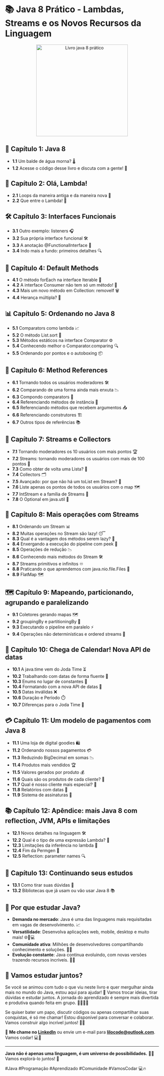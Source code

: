 # 📚  Java 8 Prático - Lambdas, Streams e os Novos Recursos da Linguagem


<p align="center">
    <img src="https://m.media-amazon.com/images/I/71GaEfdJY1L._SL1500_.jpg" width="300" alt="Livro java 8 prático" />
  </a>
</p>



## 🚀 **Capítulo 1: Java 8**
- **1.1** Um balde de água morna? 🌡️
- **1.2** Acesse o código desse livro e discuta com a gente! 💬

## 🎯 **Capítulo 2: Olá, Lambda!**
- **2.1** Loops da maneira antiga e da maneira nova 🔄
- **2.2** Que entre o Lambda! 🎉

## 🛠️ **Capítulo 3: Interfaces Funcionais**
- **3.1** Outro exemplo: listeners 🎧
- **3.2** Sua própria interface funcional 🛠️
- **3.3** A anotação @FunctionalInterface 📝
- **3.4** Indo mais a fundo: primeiros detalhes 🔍

## 🔄 **Capítulo 4: Default Methods**
- **4.1** O método forEach na interface Iterable 🔄
- **4.2** A interface Consumer não tem só um método! 🛒
- **4.3** Mais um novo método em Collection: removeIf 🗑️
- **4.4** Herança múltipla? 🧬

## 📊 **Capítulo 5: Ordenando no Java 8**
- **5.1** Comparators como lambda 📈
- **5.2** O método List.sort 📝
- **5.3** Métodos estáticos na interface Comparator ⚙️
- **5.4** Conhecendo melhor o Comparator.comparing 🔍
- **5.5** Ordenando por pontos e o autoboxing 📦

## 📌 **Capítulo 6: Method References**
- **6.1** Tornando todos os usuários moderadores 🛠️
- **6.2** Comparando de uma forma ainda mais enxuta 📉
- **6.3** Compondo comparators 🧩
- **6.4** Referenciando métodos de instância 📎
- **6.5** Referenciando métodos que recebem argumentos 📤
- **6.6** Referenciando construtores 🏗️
- **6.7** Outros tipos de referências 📚

## 🌊 **Capítulo 7: Streams e Collectors**
- **7.1** Tornando moderadores os 10 usuários com mais pontos 🏆
- **7.2** Streams: tornando moderadores os usuários com mais de 100 pontos 💯
- **7.3** Como obter de volta uma Lista? 📜
- **7.4** Collectors 🗂️
- **7.5** Avançado: por que não há um toList em Stream? 🤔
- **7.6** Liste apenas os pontos de todos os usuários com o map 🗺️
- **7.7** IntStream e a família de Streams 🌊
- **7.8** O Optional em java.util 🎁

## 🔄 **Capítulo 8: Mais operações com Streams**
- **8.1** Ordenando um Stream 📊
- **8.2** Muitas operações no Stream são lazy! 😴
- **8.3** Qual é a vantagem dos métodos serem lazy? 🤔
- **8.4** Enxergando a execução do pipeline com peek 👀
- **8.5** Operações de redução 📉
- **8.6** Conhecendo mais métodos do Stream 🛠️
- **8.7** Streams primitivos e infinitos ♾️
- **8.8** Praticando o que aprendemos com java.nio.file.Files 📂
- **8.9** FlatMap 🗺️

## 🗺️ **Capítulo 9: Mapeando, particionando, agrupando e paralelizando**
- **9.1** Coletores gerando mapas 🗺️
- **9.2** groupingBy e partitioningBy 🧩
- **9.3** Executando o pipeline em paralelo ⚡
- **9.4** Operações não determinísticas e ordered streams 🔄

## 📅 **Capítulo 10: Chega de Calendar! Nova API de datas**
- **10.1** A java.time vem do Joda Time ⏳
- **10.2** Trabalhando com datas de forma fluente 📅
- **10.3** Enums no lugar de constantes 🎲
- **10.4** Formatando com a nova API de datas 📝
- **10.5** Datas inválidas ❌
- **10.6** Duração e Período ⏱️
- **10.7** Diferenças para o Joda Time 🔄

## 💳 **Capítulo 11: Um modelo de pagamentos com Java 8**
- **11.1** Uma loja de digital goodies 🛍️
- **11.2** Ordenando nossos pagamentos 💳
- **11.3** Reduzindo BigDecimal em somas 📉
- **11.4** Produtos mais vendidos 🏆
- **11.5** Valores gerados por produto 💰
- **11.6** Quais são os produtos de cada cliente? 🛒
- **11.7** Qual é nosso cliente mais especial? 🏅
- **11.8** Relatórios com datas 📅
- **11.9** Sistema de assinaturas 📝

## 📚 **Capítulo 12: Apêndice: mais Java 8 com reflection, JVM, APIs e limitações**
- **12.1** Novos detalhes na linguagem 🛠️
- **12.2** Qual é o tipo de uma expressão Lambda? 🤔
- **12.3** Limitações da inferência no lambda 🚧
- **12.4** Fim da Permgen 🚫
- **12.5** Reflection: parameter names 🔍

## 🚀 **Capítulo 13: Continuando seus estudos**
- **13.1** Como tirar suas dúvidas 🤔
- **13.2** Bibliotecas que já usam ou vão usar Java 8 📚

## 🚀 **Por que estudar Java?**
- **Demanda no mercado**: Java é uma das linguagens mais requisitadas em vagas de desenvolvimento. 📈
- **Versatilidade**: Desenvolva aplicações web, mobile, desktop e muito mais! 🌐📱💻
- **Comunidade ativa**: Milhões de desenvolvedores compartilhando conhecimento e soluções. 🤝💬
- **Evolução constante**: Java continua evoluindo, com novas versões trazendo recursos incríveis. 🚀🔧

## 💬 **Vamos estudar juntos?**
Se você se animou com tudo o que viu neste livro e quer mergulhar ainda mais no mundo do Java, estou aqui para ajudar! 🙌 Vamos trocar ideias, tirar dúvidas e estudar juntos. A jornada do aprendizado é sempre mais divertida e produtiva quando feita em grupo. 🧑‍💻👩‍💻

Se quiser bater um papo, discutir códigos ou apenas compartilhar suas conquistas, é só me chamar! Estou disponível para conversar e colaborar. Vamos construir algo incrível juntos! 🚀💬

📩 **Me chame no [LinkedIn](https://www.linkedin.com/in/ilanna-freire)** ou envie um e-mail para **lilocode@outlook.com**. Vamos codar! 💻🎉

---

**Java não é apenas uma linguagem, é um universo de possibilidades.** 🌌✨ Vamos explorá-lo juntos! 🚀

#Java #Programação #Aprendizado #Comunidade #VamosCodar 💻🔥
